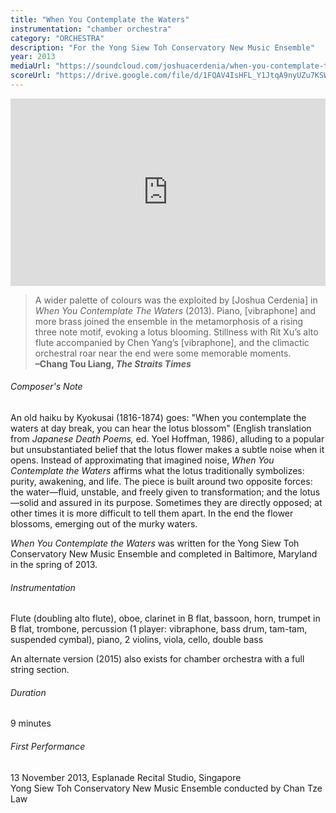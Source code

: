 ```yaml
---
title: "When You Contemplate the Waters"
instrumentation: "chamber orchestra"
category: "ORCHESTRA"
description: "For the Yong Siew Toh Conservatory New Music Ensemble"
year: 2013
mediaUrl: "https://soundcloud.com/joshuacerdenia/when-you-contemplate-the"
scoreUrl: "https://drive.google.com/file/d/1FQAV4IsHFL_Y1JtqA9nyUZu7KSWi0ZUd/view?usp=sharing"
---
```


<iframe class="mb-3" src="https://w.soundcloud.com/player/?url=https%3A//api.soundcloud.com/tracks/121204421&amp;auto_play=false&amp;hide_related=false&amp;show_comments=false&amp;show_user=true&amp;show_reposts=false&amp;visual=true" width="100%" height="300" frameborder="no" scrolling="no"></iframe>

>A wider palette of colours was the exploited by [Joshua Cerdenia] in _When You Contemplate The Waters_ (2013). Piano, [vibraphone] and more brass joined the ensemble in the metamorphosis of a rising three note motif, evoking a lotus blooming. Stillness with Rit Xu’s alto flute accompanied by Chen Yang’s [vibraphone], and the climactic orchestral roar near the end were some memorable moments.\
**–Chang Tou Liang, _The Straits Times_**

###### Composer's Note

An old haiku by Kyokusai (1816-1874) goes: "When you contemplate the waters at day break, you can hear the lotus blossom" (English translation from _Japanese Death Poems,_ ed. Yoel Hoffman, 1986), alluding to a popular but unsubstantiated belief that the lotus flower makes a subtle noise when it opens. Instead of approximating that imagined noise, _When You Contemplate the Waters_ affirms what the lotus traditionally symbolizes: purity, awakening, and life. The piece is built around two opposite forces: the water—fluid, unstable, and freely given to transformation; and the lotus—solid and assured in its purpose. Sometimes they are directly opposed; at other times it is more difficult to tell them apart. In the end the flower blossoms, emerging out of the murky waters.

_When You Contemplate the Waters_ was written for the Yong Siew Toh Conservatory New Music Ensemble and completed in Baltimore, Maryland in the spring of 2013.

###### Instrumentation

Flute (doubling alto flute), oboe, clarinet in B flat, bassoon, horn, trumpet in B flat, trombone, percussion (1 player: vibraphone, bass drum, tam-tam, suspended cymbal), piano, 2 violins, viola, cello, double bass

An alternate version (2015) also exists for chamber orchestra with a full string section.

###### Duration

9 minutes

###### First Performance

13 November 2013, Esplanade Recital Studio, Singapore\
Yong Siew Toh Conservatory New Music Ensemble conducted by Chan Tze Law
